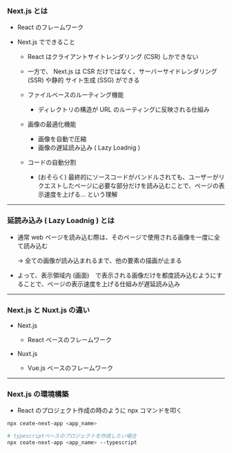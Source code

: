 ### Next.js とは

- React のフレームワーク

- Next.js でできること
    - React はクライアントサイトレンダリング (CSR) しかできない

    - 一方で、 Next.js は CSR だけではなく、サーバーサイドレンダリング (SSR) や静的
    サイト生成 (SSG) ができる

    - ファイルベースのルーティング機能
        - ディレクトリの構造が URL のルーティングに反映される仕組み

    - 画像の最適化機能
        - 画像を自動で圧縮
        - 画像の遅延読み込み ( Lazy Loadnig )

    - コードの自動分割
        - (おそらく) 最終的にソースコードがバンドルされても、ユーザーがリクエストしたページに必要な部分だけを読み込むことで、ページの表示速度を上げる... という理解 

---

### 延読み込み ( Lazy Loadnig ) とは

- 通常 web ページを読み込む際は、そのページで使用される画像を一度に全て読み込む  

    -> 全ての画像が読み込まれるまで、他の要素の描画が止まる

- よって、表示領域内 (画面)　で表示される画像だけを都度読み込むようにすることで、ページの表示速度を上げる仕組みが遅延読み込み

---

### Next.js と Nuxt.js の違い

- Next.js
    - React ベースのフレームワーク

- Nuxt.js
    - Vue.js ベースのフレームワーク

---

### Next.js の環境構築

- React のプロジェクト作成の時のように npx コマンドを叩く

```bash
npx ceate-next-app <app_name>

# typescriptベースのプロジェクトを作成したい場合
npx ceate-next-app <app_name> --typescript
```